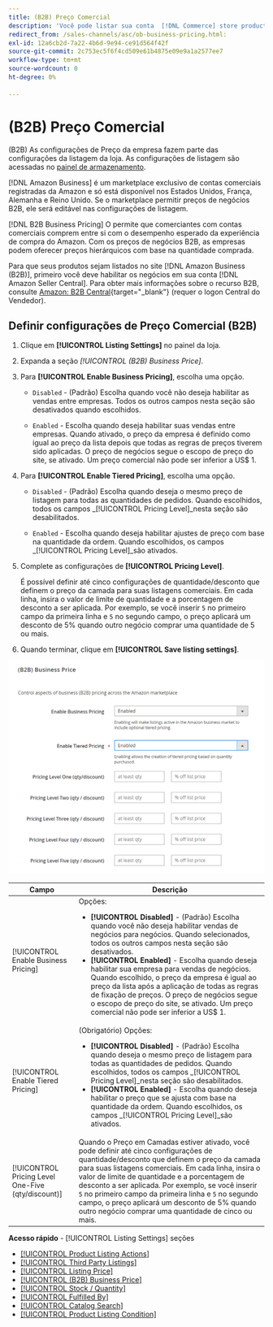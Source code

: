 ```yaml
---
title: (B2B) Preço Comercial
description: 'Você pode listar sua conta  [!DNL Commerce] store products on the Amazon Business (B2B) site by enabling business in your Amazon [!DNL Seller Central] .'
redirect_from: /sales-channels/asc/ob-business-pricing.html: 
exl-id: 12a6cb2d-7a22-4b6d-9e94-ce91d564f42f
source-git-commit: 2c753ec5f6f4cd509e61b4875e09e9a1a2577ee7
workflow-type: tm+mt
source-wordcount: 0
ht-degree: 0%

---
```


# (B2B) Preço Comercial

(B2B) As configurações de Preço da empresa fazem parte das configurações da listagem da loja. As configurações de listagem são acessadas no [painel de armazenamento](./amazon-store-dashboard.md).

[!DNL Amazon Business] é um marketplace exclusivo de contas comerciais registradas da Amazon e só está disponível nos Estados Unidos, França, Alemanha e Reino Unido. Se o marketplace permitir preços de negócios B2B, ele será editável nas configurações de listagem.

[!DNL B2B Business Pricing] O permite que comerciantes com contas comerciais comprem entre si com o desempenho esperado da experiência de compra do Amazon. Com os preços de negócios B2B, as empresas podem oferecer preços hierárquicos com base na quantidade comprada.

Para que seus produtos sejam listados no site [!DNL Amazon Business (B2B)], primeiro você deve habilitar os negócios em sua conta [!DNL Amazon Seller Central]. Para obter mais informações sobre o recurso B2B, consulte [Amazon: B2B Central](https://sellercentral.amazon.com/gp/help/G202161480/){target=&quot;_blank&quot;} (requer o logon Central do Vendedor).

## Definir configurações de Preço Comercial (B2B)

1. Clique em **[!UICONTROL Listing Settings]** no painel da loja.

1. Expanda a seção _[!UICONTROL (B2B) Business Price]_.

1. Para **[!UICONTROL Enable Business Pricing]**, escolha uma opção.

   - `Disabled` - (Padrão) Escolha quando você não deseja habilitar as vendas entre empresas. Todos os outros campos nesta seção são desativados quando escolhidos.

   - `Enabled` - Escolha quando deseja habilitar suas vendas entre empresas. Quando ativado, o preço da empresa é definido como igual ao preço da lista depois que todas as regras de preços tiverem sido aplicadas. O preço de negócios segue o escopo de preço do site, se ativado. Um preço comercial não pode ser inferior a US$ 1.

1. Para **[!UICONTROL Enable Tiered Pricing]**, escolha uma opção.

   - `Disabled` - (Padrão) Escolha quando deseja o mesmo preço de listagem para todas as quantidades de pedidos. Quando escolhidos, todos os campos _[!UICONTROL Pricing Level]_nesta seção são desabilitados.

   - `Enabled` - Escolha quando deseja habilitar ajustes de preço com base na quantidade da ordem. Quando escolhidos, os campos _[!UICONTROL Pricing Level]_são ativados.

1. Complete as configurações de **[!UICONTROL Pricing Level]**.

   É possível definir até cinco configurações de quantidade/desconto que definem o preço da camada para suas listagens comerciais. Em cada linha, insira o valor de limite de quantidade e a porcentagem de desconto a ser aplicada. Por exemplo, se você inserir `5` no primeiro campo da primeira linha e `5` no segundo campo, o preço aplicará um desconto de 5% quando outro negócio comprar uma quantidade de 5 ou mais.

1. Quando terminar, clique em **[!UICONTROL Save listing settings]**.

![Preços de Negócios da Amazon (B2B)](assets/amazon-business-pricing.png)

| Campo | Descrição |
|--- |--- |
| [!UICONTROL Enable Business Pricing] | Opções: <ul><li>**[!UICONTROL Disabled]** - (Padrão) Escolha quando você não deseja habilitar vendas de negócios para negócios. Quando selecionados, todos os outros campos nesta seção são desativados.</li><li>**[!UICONTROL Enabled]** - Escolha quando deseja habilitar sua empresa para vendas de negócios. Quando escolhido, o preço da empresa é igual ao preço da lista após a aplicação de todas as regras de fixação de preços. O preço de negócios segue o escopo de preço do site, se ativado. Um preço comercial não pode ser inferior a US$ 1.</li></ul> |
| [!UICONTROL Enable Tiered Pricing] | (Obrigatório) Opções: <ul><li>**[!UICONTROL Disabled]** - (Padrão) Escolha quando deseja o mesmo preço de listagem para todas as quantidades de pedidos. Quando escolhidos, todos os campos _[!UICONTROL Pricing Level]_nesta seção são desabilitados.</li><li>**[!UICONTROL Enabled]** - Escolha quando deseja habilitar o preço que se ajusta com base na quantidade da ordem. Quando escolhidos, os campos _[!UICONTROL Pricing Level]_são ativados.</li></ul> |
| [!UICONTROL Pricing Level One-Five (qty/discount)] | Quando o Preço em Camadas estiver ativado, você pode definir até cinco configurações de quantidade/desconto que definem o preço da camada para suas listagens comerciais. Em cada linha, insira o valor de limite de quantidade e a porcentagem de desconto a ser aplicada. Por exemplo, se você inserir `5` no primeiro campo da primeira linha e `5` no segundo campo, o preço aplicará um desconto de 5% quando outro negócio comprar uma quantidade de cinco ou mais. |

**Acesso rápido**  -  [!UICONTROL Listing Settings] seções

- [[!UICONTROL Product Listing Actions]](./product-listing-actions.md)
- [[!UICONTROL Third Party Listings]](./third-party-listing-settings.md)
- [[!UICONTROL Listing Price]](./listing-price.md)
- [[!UICONTROL (B2B) Business Price]](./business-pricing.md)
- [[!UICONTROL Stock / Quantity]](./stock-quantity.md)
- [[!UICONTROL Fulfilled By]](./fulfilled-by.md)
- [[!UICONTROL Catalog Search]](./catalog-search.md)
- [[!UICONTROL Product Listing Condition]](./product-listing-condition.md)
